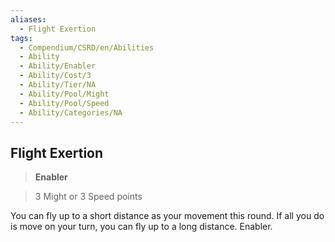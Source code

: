 ```yaml
---
aliases:
  - Flight Exertion
tags:
  - Compendium/CSRD/en/Abilities
  - Ability
  - Ability/Enabler
  - Ability/Cost/3
  - Ability/Tier/NA
  - Ability/Pool/Might
  - Ability/Pool/Speed
  - Ability/Categories/NA
---
```

    
      
## Flight Exertion      
>**Enabler**      
>3 Might or 3 Speed points    
      
You can fly up to a short distance as your movement this round. If all you do is move on your turn, you can fly up to a long distance. Enabler.